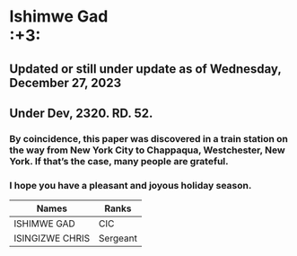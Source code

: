 # Ishimwe Gad<br>:+3:
## Updated or still under update as of Wednesday, December 27, 2023
## Under Dev, 2320. RD. 52.</h3>

### By coincidence, this paper was discovered in a train station on the way from New York City to Chappaqua, Westchester, New York. If that’s the case, many people are grateful.

### I hope you have a pleasant and joyous holiday season.

| Names  | Ranks |
| ------------- | ------------- |
| ISHIMWE GAD  | CIC  |
| ISINGIZWE CHRIS  | Sergeant  |
